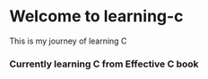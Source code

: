 # Welcome to learning-c
This is my journey of learning C

### Currently learning C from Effective C book